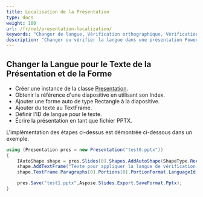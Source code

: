```yaml
---
title: Localisation de la Présentation
type: docs
weight: 100
url: /fr/net/presentation-localization/
keywords: "Changer de langue, Vérification orthographique, Vérification de l'orthographe, Correcteur orthographique, Présentation PowerPoint, C#, Csharp, Aspose.Slides pour .NET"
description: "Changer ou vérifier la langue dans une présentation PowerPoint. Vérifier l'orthographe du texte en C# ou .NET"
---
```

## **Changer la Langue pour le Texte de la Présentation et de la Forme**
- Créer une instance de la classe [Presentation](https://reference.aspose.com/slides/net/aspose.slides/presentation).
- Obtenir la référence d'une diapositive en utilisant son Index.
- Ajouter une forme auto de type Rectangle à la diapositive.
- Ajouter du texte au TextFrame.
- Définir l'ID de langue pour le texte.
- Écrire la présentation en tant que fichier PPTX.

L'implémentation des étapes ci-dessus est démontrée ci-dessous dans un exemple.

```c#
using (Presentation pres = new Presentation("test0.pptx"))
{
    IAutoShape shape = pres.Slides[0].Shapes.AddAutoShape(ShapeType.Rectangle, 50, 50, 200, 50);
    shape.AddTextFrame("Texte pour appliquer la langue de vérification orthographique");
    shape.TextFrame.Paragraphs[0].Portions[0].PortionFormat.LanguageId = "en-EN";

    pres.Save("test1.pptx",Aspose.Slides.Export.SaveFormat.Pptx);
}
```